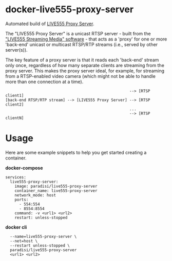 # docker-live555-proxy-server
Automated build of [LIVE555 Proxy Server](http://www.live555.com/proxyServer/).

The "LIVE555 Proxy Server" is a unicast RTSP server - built from the ["LIVE555 Streaming Media" software](http://www.live555.com/liveMedia/) - that acts as a 'proxy' for one or more 'back-end' unicast or multicast RTSP/RTP streams (i.e., served by other server(s)).

The key feature of a proxy server is that it reads each 'back-end' stream only once, regardless of how many separate clients are streaming from the proxy server. This makes the proxy server ideal, for example, for streaming from a RTSP-enabled video camera (which might not be able to handle more than one connection at a time).
```
                                                      --> [RTSP client1]
[back-end RTSP/RTP stream] --> [LIVE555 Proxy Server] --> [RTSP client2]
                                                      ...
                                                      --> [RTSP clientN]
```

# Usage
Here are some example snippets to help you get started creating a container.

**docker-compose**
```version: '2'
services:
  live555-proxy-server:
    image: paradisi/live555-proxy-server
    container_name: live555-proxy-server
    network_mode: host
    ports:
      - 554:554
      - 8554:8554
    command: -v <url1> <url2>
    restart: unless-stopped
```

**docker cli**
```docker run -d \
  --name=live555-proxy-server \
  --net=host \
  --restart unless-stopped \
  paradisi/live555-proxy-server
  <url1> <url2>
  ```
